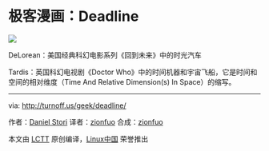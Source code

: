 极客漫画：Deadline
===============


![](https://raw.githubusercontent.com/zionfuo/comic/master/turnoff.us/deadline/deadline.png)

DeLorean：美国经典科幻电影系列《回到未来》中的时光汽车

Tardis：英国科幻电视剧《Doctor Who》中的时间机器和宇宙飞船，它是时间和空间的相对维度（Time And Relative Dimension(s) In Space）的缩写。

---

via: http://turnoff.us/geek/deadline/

作者：[Daniel Stori][a]
译者：[zionfuo](https://github.com/zionfuo)
合成：[zionfuo](https://github.com/zionfuo)

本文由 [LCTT](https://github.com/LCTT/TranslateProject) 原创编译，[Linux中国](https://linux.cn/) 荣誉推出

[a]:http://turnoff.us/about/

